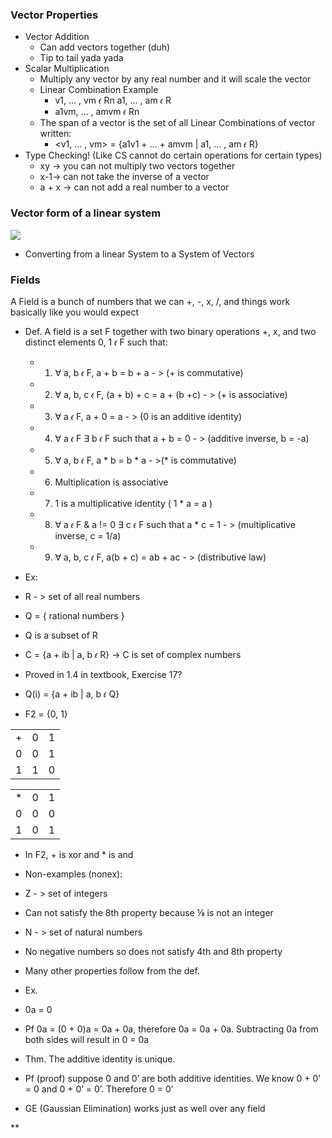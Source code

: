 ### Vector Properties
- Vector Addition
	- Can add vectors together (duh)
	- Tip to tail yada yada
- Scalar Multiplication
	- Multiply any vector by any real number and it will scale the vector
	- Linear Combination Example
		- v1, … , vm 𝜖 Rn a1, … , am 𝜖 R    
		- a1vm, … , amvm 𝜖 Rn
	- The span of a vector is the set of all Linear Combinations of vector written:
		- <v1, … , vm> = {a1v1 + … + amvm | a1, … , am 𝜖 R}
- Type Checking! (Like CS cannot do certain operations for certain types)
	- xy -> you can not multiply two vectors together
	- x-1-> can not take the inverse of a vector
	- a + x -> can not add a real number to a vector
### Vector form of a linear system

![](https://lh7-us.googleusercontent.com/vzqI8oqh6u_W4edw_3T-CMkUZ02Vp_Wku72PufL5almLRkpEWMZFycI_TSGdCQJfeVlI1yQ042QPyEPKTcLWk0DpBVYqfOgHrkm7eBqGNAYimRUPEMtT0Yufu31sJnZoRXN1_DIcTm96eciOqiGKxQA)

- Converting from a linear System to a System of Vectors
    

### Fields
A Field is a bunch of numbers that we can +, -, x, /, and things work basically like you would expect
- Def. A field is a set F together with two binary operations +, x, and two distinct elements 0, 1 𝜖 F such that:
	- 1) ∀ a, b 𝜖 F, a + b = b + a - > (+ is commutative)
	    
	- 2) ∀ a, b, c 𝜖 F, (a + b) + c = a + (b +c) - > (+ is associative)
	    
	- 3) ∀ a 𝜖 F, a + 0 = a - > (0 is an additive identity)
	    
	- 4) ∀ a 𝜖 F ∃ b 𝜖 F such that a + b = 0 - > (additive inverse, b = -a)
	    
	- 5) ∀ a, b 𝜖 F, a * b = b * a - >(* is commutative)
	    
	- 6) Multiplication is associative
	- 7) 1 is a multiplicative identity ( 1 * a = a )
	    
	- 8) ∀ a 𝜖 F & a != 0 ∃ c 𝜖 F such that a * c = 1 - > (multiplicative inverse, c = 1/a)
	    
	- 9) ∀ a, b, c 𝜖 F, a(b + c) = ab + ac - > (distributive law)
    

- Ex:
    

- R - > set of all real numbers
    
- Q = { rational numbers }
    

- Q is a subset of R
    

- C = {a + ib | a, b 𝜖 R} -> C is set of complex numbers
    

- Proved in 1.4 in textbook, Exercise 17?
    

- Q(i) = {a + ib | a, b 𝜖 Q}
    
- F2 = {0, 1}
    

|   |   |   |
|---|---|---|
|+|0|1|
|0|0|1|
|1|1|0|

  

|   |   |   |
|---|---|---|
|*|0|1|
|0|0|0|
|1|0|1|

  

- In F2, + is xor and * is and
    

- Non-examples (nonex):
    

- Z - > set of integers
    

- Can not satisfy the 8th property because ⅛ is not an integer
    

- N - > set of natural numbers
    

- No negative numbers so does not satisfy 4th and 8th property
    

- Many other properties follow from the def.
    

- Ex.
    

- 0a = 0
    
- Pf 0a = (0 + 0)a = 0a + 0a, therefore 0a = 0a + 0a. Subtracting 0a from both sides will result in 0 = 0a
    

- Thm. The additive identity is unique.
    

- Pf (proof) suppose 0 and 0’ are both additive identities. We know 0 + 0’ = 0 and 0 + 0’ = 0’. Therefore 0 = 0’
    

- GE (Gaussian Elimination) works just as well over any field
    

  
**